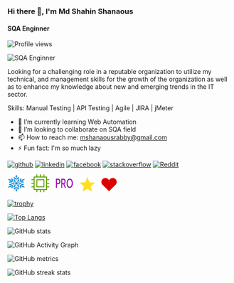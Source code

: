 ### Hi there 👋, I'm Md Shahin Shanaous
#### SQA Enginner

![Profile views](https://gpvc.arturio.dev/https://github.com/shahin-999)  

![SQA Enginner](https://codelabs.inc/wp-content/uploads/2021/07/SQA-Engineer@2x.png)

Looking for a challenging role in a reputable organization to utilize my technical, and management skills for the growth of the organization as well as to enhance my knowledge about new and emerging trends in the IT sector.

Skills: Manual Testing | API Testing | Agile | JIRA | jMeter

- 🌱 I’m currently learning Web Automation 
- 👯 I’m looking to collaborate on SQA field  
- 📫 How to reach me: mshanaousrabby@gmail.com 
- ⚡ Fun fact: I'm so much lazy 


[<img src='https://cdn.jsdelivr.net/npm/simple-icons@3.0.1/icons/github.svg' alt='github' height='40'>](https://github.com/https://github.com/shahin-999)  [<img src='https://cdn.jsdelivr.net/npm/simple-icons@3.0.1/icons/linkedin.svg' alt='linkedin' height='40'>](https://www.linkedin.com/in/https://www.linkedin.com/in/shahin-999//)  [<img src='https://cdn.jsdelivr.net/npm/simple-icons@3.0.1/icons/facebook.svg' alt='facebook' height='40'>](https://www.facebook.com/https://www.facebook.com/mdshahinsrabby)  [<img src='https://cdn.jsdelivr.net/npm/simple-icons@3.0.1/icons/stackoverflow.svg' alt='stackoverflow' height='40'>](https://stackoverflow.com/users/https://stackoverflow.com/users/12731467/md-shahin-shanaous)  [<img src='https://cdn.jsdelivr.net/npm/simple-icons@3.0.1/icons/reddit.svg' alt='Reddit' height='40'>](https://www.reddit.com/user/https://www.reddit.com/user/shahin_999)  

<a href='https://archiveprogram.github.com/'><img src='https://raw.githubusercontent.com/acervenky/animated-github-badges/master/assets/acbadge.gif' width='40' height='40'></a> <a href='https://docs.github.com/en/developers'><img src='https://raw.githubusercontent.com/acervenky/animated-github-badges/master/assets/devbadge.gif' width='40' height='40'></a> <a href='https://github.com/pricing'><img src='https://raw.githubusercontent.com/acervenky/animated-github-badges/master/assets/pro.gif' width='40' height='40'></a> <a href='https://stars.github.com/'><img src='https://raw.githubusercontent.com/acervenky/animated-github-badges/master/assets/starbadge.gif' width='35' height='35'></a> <a href='https://docs.github.com/en/github/supporting-the-open-source-community-with-github-sponsors'><img src='https://raw.githubusercontent.com/acervenky/animated-github-badges/master/assets/sponsorbadge.gif' width='35' height='35'></a> 

[![trophy](https://github-profile-trophy.vercel.app/?username=https://github.com/shahin-999)](https://github.com/ryo-ma/github-profile-trophy)

[![Top Langs](https://github-readme-stats.vercel.app/api/top-langs/?username=https://github.com/shahin-999)](https://github.com/anuraghazra/github-readme-stats)

![GitHub stats](https://github-readme-stats.vercel.app/api?username=https://github.com/shahin-999&show_icons=true)  

![GitHub Activity Graph](https://activity-graph.herokuapp.com/graph?username=https://github.com/shahin-999)  

![GitHub metrics](https://metrics.lecoq.io/https://github.com/shahin-999)  

![GitHub streak stats](https://github-readme-streak-stats.herokuapp.com/?user=https://github.com/shahin-999)  

